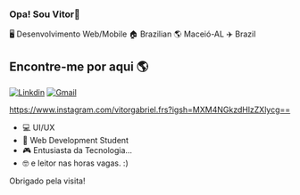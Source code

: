 ### Opa! Sou Vitor🫡

🖥️ Desenvolvimento Web/Mobile 🏠 Brazilian 🌎 Maceió-AL ✈️ Brazil


## Encontre-me por aqui 🌎
[![Linkdin](https://img.shields.io/badge/VitorGabriel-0077B5?style=for-the-badge&logo=linkedin&logoColor=white)](https://www.google.com.br)
[![Gmail](https://img.shields.io/badge/vitorgabrields34@gmail.com-D14836?style=for-the-badge&logo=gmail&logoColor=white)](https://www.google.com.br)

 
https://www.instagram.com/vitorgabriel.frs?igsh=MXM4NGkzdHlzZXlycg==

- 💻 UI/UX
- 📖 Web Development Student
- 🎮 Entusiasta da Tecnologia...
- 🤓 e leitor nas horas vagas. :)

Obrigado pela visita!
